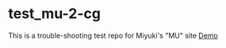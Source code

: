 # test_mu-2-cg
This is a trouble-shooting test repo for Miyuki's "MU" site
[Demo](https://johndoenma.github.io/test_mu-2-cg/)
